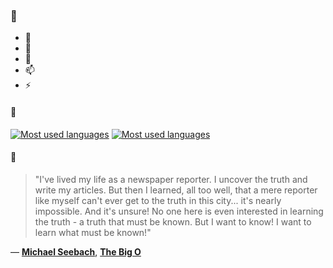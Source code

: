 ### 👋

- 🔭
- 🌱
- 💬
- 📫
- ⚡

#### 🧏

[![Most used languages](https://github-readme-stats-aynah.vercel.app/api/top-langs/?username=aynh&theme=solarized-dark&langs_count=6&layout=compact&hide_title=true)](https://github.com/anuraghazra/github-readme-stats#gh-dark-mode-only)
[![Most used languages](https://github-readme-stats-aynah.vercel.app/api/top-langs/?username=aynh&theme=solarized-light&langs_count=6&layout=compact&hide_title=true)](https://github.com/anuraghazra/github-readme-stats#gh-light-mode-only)

#### 💬

> "I've lived my life as a newspaper reporter. I uncover the truth and write my articles. But then I learned, all too well, that a mere reporter like myself can't ever get to the truth in this city... it's nearly impossible. And it's unsure! No one here is even interested in learning the truth - a truth that must be known. But I want to know! I want to learn what must be known!"

&mdash; [**Michael Seebach**](https://myanimelist.net/character.php?q=Michael%20Seebach&cat=character), [**The Big O**](https://myanimelist.net/search/all?q=The%20Big%20O&cat=all)
